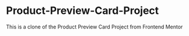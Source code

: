 # Product-Preview-Card-Project
This is a clone of the Product Preview Card Project from Frontend Mentor
